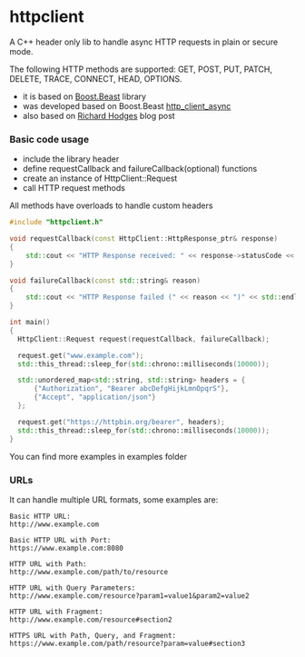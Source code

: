 # httpclient
A C++ header only lib to handle async HTTP requests in plain or secure mode.

The following HTTP methods are supported: GET, POST, PUT, PATCH, DELETE, TRACE, CONNECT, HEAD, OPTIONS.

- it is based on [Boost.Beast](https://github.com/boostorg/beast) library
- was developed based on Boost.Beast [http_client_async](https://www.boost.org/doc/libs/1_82_0/libs/beast/example/http/client/async/http_client_async.cpp)
- also based on [Richard Hodges](https://cppalliance.org/richard/2021/01/01/RichardsNewYearUpdate.html) blog post

### Basic code usage

- include the library header
- define requestCallback and failureCallback(optional) functions
- create an instance of HttpClient::Request
- call HTTP request methods

All methods have overloads to handle custom headers 

```cpp
#include "httpclient.h"

void requestCallback(const HttpClient::HttpResponse_ptr& response)
{
    std::cout << "HTTP Response received: " << response->statusCode << " (" << response->responseTimeMs << "ms)" << std::endl;
}

void failureCallback(const std::string& reason)
{
    std::cout << "HTTP Response failed (" << reason << ")" << std::endl;
}

int main()
{
  HttpClient::Request request(requestCallback, failureCallback);

  request.get("www.example.com");
  std::this_thread::sleep_for(std::chrono::milliseconds(10000));

  std::unordered_map<std::string, std::string> headers = {
      {"Authorization", "Bearer abcDefgHijkLmnOpqrS"},
      {"Accept", "application/json"}
  };

  request.get("https://httpbin.org/bearer", headers);
  std::this_thread::sleep_for(std::chrono::milliseconds(10000));
}
```
You can find more examples in examples folder 

### URLs
It can handle multiple URL formats, some examples are:
```
Basic HTTP URL:
http://www.example.com 

Basic HTTP URL with Port:
https://www.example.com:8080

HTTP URL with Path:
http://www.example.com/path/to/resource

HTTP URL with Query Parameters:
http://www.example.com/resource?param1=value1&param2=value2

HTTP URL with Fragment:
http://www.example.com/resource#section2

HTTPS URL with Path, Query, and Fragment:
https://www.example.com/path/resource?param=value#section3
```

